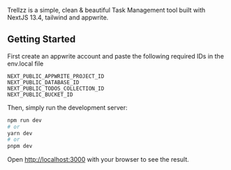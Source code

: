 Trellzz is a simple, clean & beautiful Task Management tool built with NextJS 13.4, tailwind and appwrite.

## Getting Started

First create an appwrite account and paste the following required IDs in the env.local file

```
NEXT_PUBLIC_APPWRITE_PROJECT_ID
NEXT_PUBLIC_DATABASE_ID
NEXT_PUBLIC_TODOS_COLLECTION_ID
NEXT_PUBLIC_BUCKET_ID
```

Then, simply run the development server:

```bash
npm run dev
# or
yarn dev
# or
pnpm dev
```

Open [http://localhost:3000](http://localhost:3000) with your browser to see the result.
